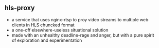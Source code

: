 ## hls-proxy

- a service that uses nginx-rtsp to proy video streams to multiple web clients in HLS chuncked format
- a one-off elsewhere-useless situational solution
- made with an unhealthy deadline-rage and anger, but with a pure spirit of exploration and experimentation